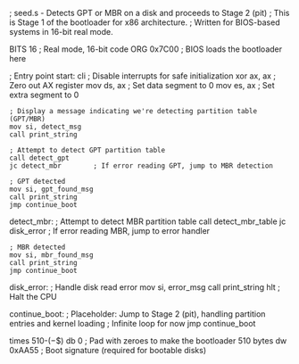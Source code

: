 ; seed.s - Detects GPT or MBR on a disk and proceeds to Stage 2 (pit)
; This is Stage 1 of the bootloader for x86 architecture.
; Written for BIOS-based systems in 16-bit real mode.

BITS 16                 ; Real mode, 16-bit code
ORG 0x7C00              ; BIOS loads the bootloader here

; Entry point
start:
    cli                 ; Disable interrupts for safe initialization
    xor ax, ax          ; Zero out AX register
    mov ds, ax          ; Set data segment to 0
    mov es, ax          ; Set extra segment to 0

    ; Display a message indicating we're detecting partition table (GPT/MBR)
    mov si, detect_msg
    call print_string

    ; Attempt to detect GPT partition table
    call detect_gpt
    jc detect_mbr        ; If error reading GPT, jump to MBR detection

    ; GPT detected
    mov si, gpt_found_msg
    call print_string
    jmp continue_boot

detect_mbr:
    ; Attempt to detect MBR partition table
    call detect_mbr_table
    jc disk_error        ; If error reading MBR, jump to error handler

    ; MBR detected
    mov si, mbr_found_msg
    call print_string
    jmp continue_boot

disk_error:
    ; Handle disk read error
    mov si, error_msg
    call print_string
    hlt                 ; Halt the CPU

continue_boot:
    ; Placeholder: Jump to Stage 2 (pit), handling partition entries and kernel loading
    ; Infinite loop for now
    jmp continue_boot

times 510-($-$$) db 0  ; Pad with zeroes to make the bootloader 510 bytes
dw 0xAA55              ; Boot signature (required for bootable disks)
